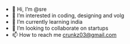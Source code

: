 - 👋 Hi, I’m @sre
- 👀 I’m interested in coding, designing and volg
- 🌱 I’m currently learning india
- 💞️ I’m looking to collaborate on startups 
- 📫 How to reach me crunkz03@gmail.com

<!---
1palpx/1palpx is a ✨ special ✨ repository because its `README.md` (this file) appears on your GitHub profile.
You can click the Preview link to take a look at your changes.
--->
